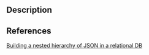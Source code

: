 ## Description




## References


[Building a nested hierarchy of JSON in a relational DB](https://lakshminp.com/building-nested-hierarchy-json-relational-db)
